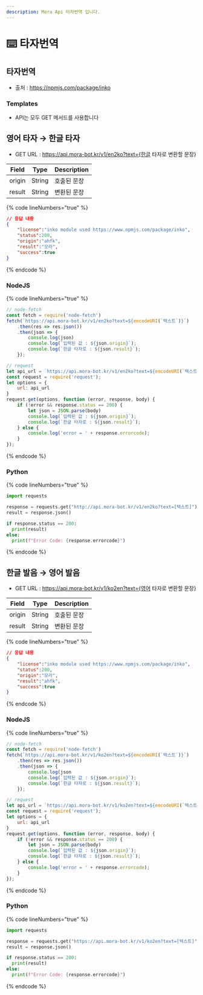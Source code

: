 ```yaml
---
description: Mora Api 타자번역 입니다.
---
```


# ⌨️ 타자번역

## 타자번역 <a href="#undefined" id="undefined"></a>

* 출처 : https://npmjs.com/package/inko

### Templates

* API는 모두 GET 메서드를 사용합니다

## 영어 타자 → 한글 타자 <a href="#undefined" id="undefined"></a>

* GET URL : https://api.mora-bot.kr/v1/en2ko?text={한글 타자로 변환할 문장}

| Field  | Type   | Description |
| ------ | ------ | ----------- |
| origin | String | 호출된 문장      |
| result | String | 변환된 문장      |

{% code lineNumbers="true" %}
```json
// 응답 내용
{
    "license":"inko module used https://www.npmjs.com/package/inko",
    "status":200,
    "origin":"ahfk",
    "result":"모라",
    "success":true
}
```
{% endcode %}

### NodeJS

{% code lineNumbers="true" %}
```javascript
// node-fetch
const fetch = require('node-fetch')
fetch(`https://api.mora-bot.kr/v1/en2ko?text=${encodeURI(`택스트`)}`)
    .then(res => res.json())
    .then(json => {
        console.log(json)
        console.log(`입력된 값 : ${json.origin}`);
        console.log(`한글 타자로 : ${json.result}`);
    });

// request
let api_url = `https://api.mora-bot.kr/v1/en2ko?text=${encodeURI(`텍스트`)}`
const request = require('request');
let options = {
    url: api_url
}
request.get(options, function (error, response, body) {
    if (!error && response.status == 200) {
        let json = JSON.parse(body)
        console.log(`입력된 값 : ${json.origin}`);
        console.log(`한글 타자로 : ${json.result}`);
    } else {
        console.log('error = ' + response.errorcode);
    }
});
```
{% endcode %}

### Python

{% code lineNumbers="true" %}
```python
import requests

response = requests.get("http://api.mora-bot.kr/v1/en2ko?text=[텍스트]")
result = response.json()

if response.status == 200:
  print(result)
else:
  print(f"Error Code: {response.errorcode}")
```
{% endcode %}

## 한글 발음 → 영어 발음 <a href="#undefined" id="undefined"></a>

* GET URL : https://api.mora-bot.kr/v1/ko2en?text={영어 타자로 변환할 문장}

| Field  | Type   | Description |
| ------ | ------ | ----------- |
| origin | String | 호출된 문장      |
| result | String | 변환된 문장      |

{% code lineNumbers="true" %}
```json
// 응답 내용
{
    "license":"inko module used https://www.npmjs.com/package/inko",
    "status":200,
    "origin":"모라",
    "result":"ahfk",
    "success":true
}
```
{% endcode %}

### NodeJS

{% code lineNumbers="true" %}
```javascript
// node-fetch
const fetch = require('node-fetch')
fetch(`https://api.mora-bot.kr/v1/ko2en?text=${encodeURI(`텍스트`)}`)
    .then(res => res.json())
    .then(json => {
        console.log(json
        console.log(`입력된 값 : ${json.origin}`);
        console.log(`한글 타자로 : ${json.result}`);
    });

// request
let api_url = `https://api.mora-bot.kr/v1/ko2en?text=${encodeURI(`텍스트`)}`
const request = require('request');
let options = {
    url: api_url
}
request.get(options, function (error, response, body) {
    if (!error && response.status == 200) {
        let json = JSON.parse(body)
        console.log(`입력된 값 : ${json.origin}`);
        console.log(`한글 타자로 : ${json.result}`);
    } else {
        console.log('error = ' + response.errorcode);
    }
});
```
{% endcode %}

### Python

{% code lineNumbers="true" %}
```python
import requests

response = requests.get("https://api.mora-bot.kr/v1/ko2en?text=[텍스트]")
result = response.json()

if response.status == 200:
  print(result)
else:
  print(f"Error Code: {response.errorcode}")
```
{% endcode %}
